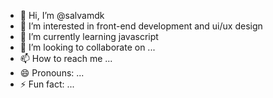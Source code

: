 - 👋 Hi, I’m @salvamdk
- 👀 I’m interested in front-end development and ui/ux design
- 🌱 I’m currently learning javascript
- 💞️ I’m looking to collaborate on ...
- 📫 How to reach me ...
- 😄 Pronouns: ...
- ⚡ Fun fact: ...

<!---
salvamdk/salvamdk is a ✨ special ✨ repository because its `README.md` (this file) appears on your GitHub profile.
You can click the Preview link to take a look at your changes.
--->
